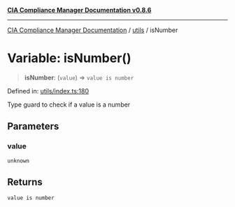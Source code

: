 [**CIA Compliance Manager Documentation v0.8.6**](../../README.md)

***

[CIA Compliance Manager Documentation](../../modules.md) / [utils](../README.md) / isNumber

# Variable: isNumber()

> **isNumber**: (`value`) => `value is number`

Defined in: [utils/index.ts:180](https://github.com/Hack23/cia-compliance-manager/blob/050a250237d6f621490781dbdf95155919f35aed/src/utils/index.ts#L180)

Type guard to check if a value is a number

## Parameters

### value

`unknown`

## Returns

`value is number`
